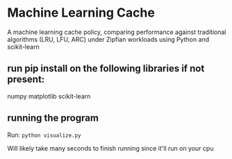 # Machine Learning Cache
A machine learning cache policy, comparing performance against traditional algorithms (LRU, LFU, ARC) under Zipfian workloads using Python and scikit-learn

## run pip install on the following libraries if not present:
numpy
matplotlib
scikit-learn

## running the program
Run: ```python visualize.py```

Will likely take many seconds to finish running since it'll run on your cpu

